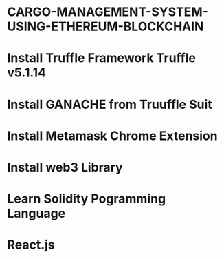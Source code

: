 # CARGO-MANAGEMENT-SYSTEM-USING-ETHEREUM-BLOCKCHAIN
# Install Truffle Framework Truffle v5.1.14 
# Install GANACHE from Truuffle Suit
# Install Metamask Chrome Extension
# Install web3 Library
# Learn Solidity Pogramming Language
# React.js 
